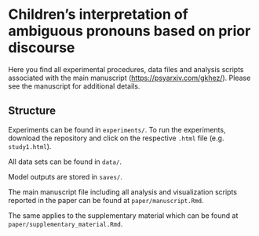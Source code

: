 # Children’s interpretation of ambiguous pronouns based on prior discourse 

Here you find all experimental procedures, data files and analysis scripts associated with the main manuscript (https://psyarxiv.com/gkhez/). Please see the manuscript for additional details.

## Structure

Experiments can be found in `experiments/`. To run the experiments, download the repository and click on the respective `.html` file (e.g. `study1.html`).

All data sets can be found in `data/`.  

Model outputs are stored in `saves/`.

The main manuscript file including all analysis and visualization scripts reported in the paper can be found at `paper/manuscript.Rmd`.

The same applies to the supplementary material which can be found at `paper/supplementary_material.Rmd`.